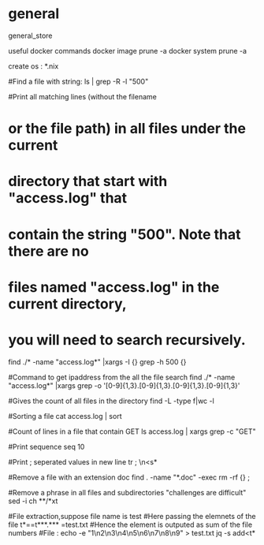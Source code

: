 # general
general_store

useful docker commands
docker image prune -a
docker system prune -a

create os : *.nix

#Find a file with string: 
ls | grep -R -l "500"

#Print all matching lines (without the filename
# or the file path) in all files under the current
# directory that start with "access.log" that
# contain the string "500". Note that there are no
# files named "access.log" in the current directory,
# you will need to search recursively.
find ./* -name "access.log*" |xargs -I {} grep -h 500 {}

#Command to get ipaddress from the all the file search 
find ./* -name "access.log*" |xargs grep -o '[0-9]\{1,3\}\.[0-9]\{1,3\}\.[0-9]\{1,3\}\.[0-9]\{1,3\}'

#Gives the count of all files in the directory
find -L -type f|wc -l

#Sorting a file
cat access.log | sort

#Count of lines in a file that contain GET
ls access.log | xargs grep -c "GET"

#Print sequence
seq 10

#Print ; seperated values in new line
tr \; \\n<s*

#Remove a file with an extension doc
find . -name "*.doc" -exec rm -rf {} \;

#Remove a phrase in all files and subdirectories "challenges are difficult"
sed -i ch **/*xt 

#File extraction,suppose file name is test
#Here passing the elemnets of the file t*==t***.*** =test.txt
#Hence the element is outputed as sum of the file numbers
#File : echo -e "1\n2\n3\n4\n5\n6\n7\n8\n9" > test.txt
jq -s add<t*


